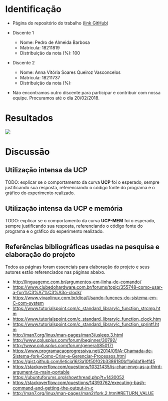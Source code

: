 # Identificação

* Página do repositório do trabalho ([link GitHub](https://github.com/pedrobarbosa0/IAC-AB2)) 

* Discente 1
	* Nome: Pedro de Almeida Barbosa
	* Matrícula: 18211819 
	* Distribuição da nota (%): 100
* Discente 2
	* Nome: Anna Vitória Soares Queiroz Vasconcelos
	* Matrícula: 18211737
	* Distribuição da nota (%): 
* Não encontramos outro discente para participar e contribuir com nossa equipe. Procuramos até o dia 20/02/2018.		
	
# Resultados

![](https://github.com/pedrobarbosa0/IAC-AB2/blob/master/graph%20(1).png)


# Discussão

## Utilização intensa da UCP

TODO: explicar se o comportamento da curva **UCP** foi o esperado, sempre justificando sua resposta, referenciando o código fonte do programa e o gráfico do experimento realizado.

## Utilização intensa da UCP e memória

TODO: explicar se o comportamento da curva **UCP-MEM** foi o esperado, sempre justificando sua resposta, referenciando o código fonte do programa e o gráfico do experimento realizado.

## Referências bibliográficas usadas na pesquisa e elaboração do projeto
Todos as páginas foram essenciais para elaboração do projeto e seus autores estão referenciados nas páginas abaixo.

* http://linguagemc.com.br/argumentos-em-linha-de-comando/
* https://www.clubedohardware.com.br/forums/topic/355748-como-usar-a-fun%C3%A7%C3%A3o-clock/
* https://www.vivaolinux.com.br/dica/Usando-funcoes-do-sistema-em-C-com-system
* https://www.tutorialspoint.com/c_standard_library/c_function_strcmp.htm
* https://www.tutorialspoint.com/c_standard_library/c_function_clock.htm
* https://www.tutorialspoint.com/c_standard_library/c_function_sprintf.htm
* http://man7.org/linux/man-pages/man3/usleep.3.html
* http://www.cplusplus.com/forum/beginner/30792/
* http://www.cplusplus.com/forum/general/85017/
* https://www.programacaoprogressiva.net/2014/09/A-Chamada-de-Sistema-fork-Como-Criar-e-Gerenciar-Processos.html
* https://gist.github.com/leticia16/3a10f50102b3386180bf1a6daf8eff45
* https://stackoverflow.com/questions/10321435/is-char-envp-as-a-third-argument-to-main-portable
* https://ubuntuforums.org/showthread.php?t=1430052
* https://stackoverflow.com/questions/14393762/executing-bash-command-and-getting-the-output-in-c
* http://man7.org/linux/man-pages/man2/fork.2.html#RETURN_VALUE

